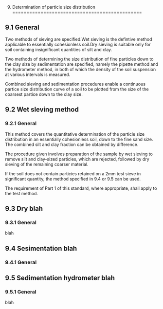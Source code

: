 9. Determination of particle size distribution
==============================================

9.1 General
------------------------

Two methods of sieving are specified.Wet sieving is the defintive method applicable to essentially cohesionless soil.Dry sieving is suitable only for soil containing insignificant quantities of silt and clay.

Two methods of determining the size distribution of fine particles down to the clay size by sedimentation are specified, namely the pipette method and the hydrometer method, in both of which the density of the soil suspension at various intervals is measured.

Combined sieving and sedimentation procedures enable a continuous partice size distribution curve of a soil to be plotted from the size of the coarsest partice down to the clay size.
 
 
9.2 Wet sleving method
--------------------

### 9.2.1 General
This method covers the quantitative determination of the particle size distribution in an essentially cohesionless soil, down to the fine sand size. The combined silt and clay fraction can be obtained by difference.

The procedure given involves preparation of the sample by wet sieving to remove silt and clay-sized particles, which are rejected, followed by dry sieving of the remaining coarser material.

If the soil does not contain particies retained on a 2mm test sieve in significant quantity, the method specified in 9.4 or 9.5 can be used.

The requirement of Part 1 of this standard, where appropriate, shall apply to the test method.


9.3 Dry blah
-------------------------
 
### 9.3.1 General

blah


9.4 Sesimentation  blah
--------------------------------------

### 9.4.1 General




9.5 Sedimentation hydrometer blah
---------------------------------------------

### 9.5.1 General
blah




